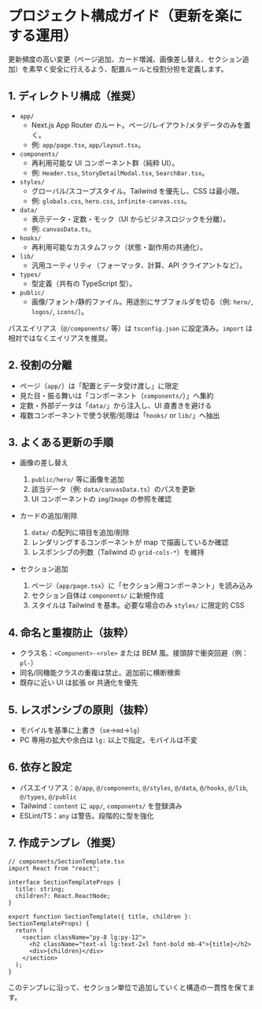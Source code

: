 # プロジェクト構成ガイド（更新を楽にする運用）

更新頻度の高い変更（ページ追加、カード増減、画像差し替え、セクション追加）を素早く安全に行えるよう、配置ルールと役割分担を定義します。

## 1. ディレクトリ構成（推奨）

- `app/`
  - Next.js App Router のルート。ページ/レイアウト/メタデータのみを置く。
  - 例: `app/page.tsx`, `app/layout.tsx`。
- `components/`
  - 再利用可能な UI コンポーネント群（純粋 UI）。
  - 例: `Header.tsx`, `StoryDetailModal.tsx`, `SearchBar.tsx`。
- `styles/`
  - グローバル/スコープスタイル。Tailwind を優先し、CSS は最小限。
  - 例: `globals.css`, `hero.css`, `infinite-canvas.css`。
- `data/`
  - 表示データ・定数・モック（UI からビジネスロジックを分離）。
  - 例: `canvasData.ts`。
- `hooks/`
  - 再利用可能なカスタムフック（状態・副作用の共通化）。
- `lib/`
  - 汎用ユーティリティ（フォーマッタ、計算、API クライアントなど）。
- `types/`
  - 型定義（共有の TypeScript 型）。
- `public/`
  - 画像/フォント/静的ファイル。用途別にサブフォルダを切る（例: `hero/`, `logos/`, `icons/`）。

パスエイリアス（`@/components/` 等）は `tsconfig.json` に設定済み。`import` は相対ではなくエイリアスを推奨。

## 2. 役割の分離

- ページ（`app/`）は「配置とデータ受け渡し」に限定
- 見た目・振る舞いは「コンポーネント（`components/`）」へ集約
- 定数・外部データは「`data/`」から注入し、UI 直書きを避ける
- 複数コンポーネントで使う状態/処理は「`hooks/` or `lib/`」へ抽出

## 3. よくある更新の手順

- 画像の差し替え
  1. `public/hero/` 等に画像を追加
  2. 該当データ（例: `data/canvasData.ts`）のパスを更新
  3. UI コンポーネントの `img`/`Image` の参照を確認

- カードの追加/削除
  1. `data/` の配列に項目を追加/削除
  2. レンダリングするコンポーネントが map で描画しているか確認
  3. レスポンシブの列数（Tailwind の `grid-cols-*`）を維持

- セクション追加
  1. ページ（`app/page.tsx`）に「セクション用コンポーネント」を読み込み
  2. セクション自体は `components/` に新規作成
  3. スタイルは Tailwind を基本。必要な場合のみ `styles/` に限定的 CSS

## 4. 命名と重複防止（抜粋）

- クラス名：`<Component>-<role>` または BEM 風。接頭辞で衝突回避（例：`pl-`）
- 同名/同機能クラスの重複は禁止。追加前に横断検索
- 既存に近い UI は拡張 or 共通化を優先

## 5. レスポンシブの原則（抜粋）

- モバイルを基準に上書き（`sm`→`md`→`lg`）
- PC 専用の拡大や余白は `lg:` 以上で指定。モバイルは不変

## 6. 依存と設定

- パスエイリアス：`@/app`, `@/components`, `@/styles`, `@/data`, `@/hooks`, `@/lib`, `@/types`, `@/public`
- Tailwind：`content` に `app/`, `components/` を登録済み
- ESLint/TS：`any` は警告。段階的に型を強化

## 7. 作成テンプレ（推奨）

```tsx
// components/SectionTemplate.tsx
import React from "react";

interface SectionTemplateProps {
  title: string;
  children?: React.ReactNode;
}

export function SectionTemplate({ title, children }: SectionTemplateProps) {
  return (
    <section className="py-8 lg:py-12">
      <h2 className="text-xl lg:text-2xl font-bold mb-4">{title}</h2>
      <div>{children}</div>
    </section>
  );
}
```

このテンプレに沿って、セクション単位で追加していくと構造の一貫性を保てます。
